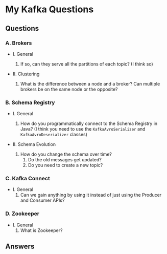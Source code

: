 # My Kafka Questions

## Questions

### A. **Brokers**

- I. General  
  1. If so, can they serve all the partitions of each topic? (I think so)

- II. Clustering
  1. What is the difference between a node and a broker? Can multiple brokers be on the same node or the opposite?

### B. **Schema Registry**

- I. General
  1. How do you programmatically connect to the Schema Registry in Java? (I think you need to use the `KafkaAvroSerializer` and `KafkaAvroDeserializer` classes)

- II. Schema Evolution
  1. How do you change the schema over time?
      1. Do the old messages get updated? 
      2. Do you need to create a new topic?

### C. **Kafka Connect**

- I. General
    1. Can we gain anything by using it instead of just using the Producer and Consumer APIs?


### D. **Zookeeper**

- I. General
    1. What is Zookeeper?

## Answers


